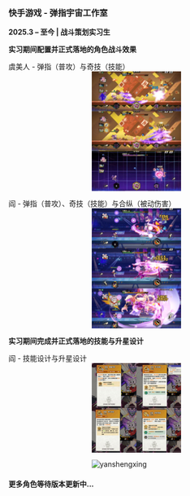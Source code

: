 ### **快手游戏 - 弹指宇宙工作室**  
**2025.3 – 至今 | 战斗策划实习生**  

**实习期间配置并正式落地的角色战斗效果**

虞美人 - 弹指（普攻）与奇技（技能）
<img src="./static/assets/img/yumeiren.jpeg" 
     alt="yumeiren" 
     width="35%" 
     style="display:block; margin:0 auto">

阎 - 弹指（普攻）、奇技（技能）与合纵（被动伤害）
<img src="./static/assets/img/yan.jpeg" 
     alt="yan" 
     width="35%" 
     style="display:block; margin:0 auto">

**实习期间完成并正式落地的技能与升星设计**

阎 - 技能设计与升星设计
<img src="./static/assets/img/yanjineng.jpeg" 
     alt="yanjineng" 
     width="35%" 
     style="display:block; margin:0 auto">

<img src="./static/assets/img/yanshengxing.jpg" 
     alt="yanshengxing" 
     width="35%" 
     style="display:block; margin:0 auto">

#### 更多角色等待版本更新中...
<!-- ### **软件工程师实习生**  
**2025年1月 – 2025年6月 | 字节跳动**  

负责大规模推荐系统的开发与优化，专注于算法改进和系统效率提升。参与实时数据处理管道的构建，并优化模型推理流程，以提升个性化内容推荐效果。

#### 主要贡献:  
- 研发并优化推荐算法，提高用户互动率和内容相关性。  
- 设计并实现实时数据处理流程，提升模型推理的计算效率。  
- 进行A/B测试与性能分析，基于用户行为数据优化推荐策略。 -->
